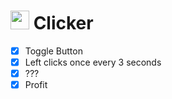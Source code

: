 

# <img src="https://github.com/lachesis17/Clicker/assets/78860436/8f7e6591-6317-4e42-abe0-b4f20e9ed077" width="30"> Clicker

- [x] Toggle Button
- [x] Left clicks once every 3 seconds
- [x] ???
- [x] Profit
